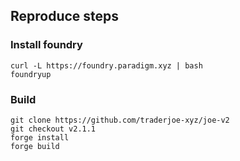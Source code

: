 ## Reproduce steps

### Install foundry

```
curl -L https://foundry.paradigm.xyz | bash
foundryup
```

### Build

```
git clone https://github.com/traderjoe-xyz/joe-v2
git checkout v2.1.1
forge install
forge build